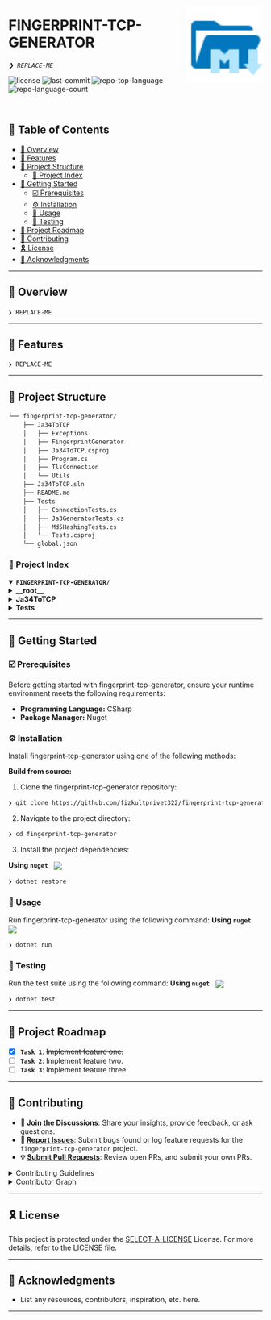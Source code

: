 <div align="left" style="position: relative;">
<img src="https://raw.githubusercontent.com/PKief/vscode-material-icon-theme/ec559a9f6bfd399b82bb44393651661b08aaf7ba/icons/folder-markdown-open.svg" align="right" width="30%" style="margin: -20px 0 0 20px;">
<h1>FINGERPRINT-TCP-GENERATOR</h1>
<p align="left">
	<em><code>❯ REPLACE-ME</code></em>
</p>
<p align="left">
	<img src="https://img.shields.io/github/license/fizkultprivet322/fingerprint-tcp-generator?style=default&logo=opensourceinitiative&logoColor=white&color=0080ff" alt="license">
	<img src="https://img.shields.io/github/last-commit/fizkultprivet322/fingerprint-tcp-generator?style=default&logo=git&logoColor=white&color=0080ff" alt="last-commit">
	<img src="https://img.shields.io/github/languages/top/fizkultprivet322/fingerprint-tcp-generator?style=default&color=0080ff" alt="repo-top-language">
	<img src="https://img.shields.io/github/languages/count/fizkultprivet322/fingerprint-tcp-generator?style=default&color=0080ff" alt="repo-language-count">
</p>
<p align="left"><!-- default option, no dependency badges. -->
</p>
<p align="left">
	<!-- default option, no dependency badges. -->
</p>
</div>
<br clear="right">

## 🔗 Table of Contents

- [📍 Overview](#-overview)
- [👾 Features](#-features)
- [📁 Project Structure](#-project-structure)
  - [📂 Project Index](#-project-index)
- [🚀 Getting Started](#-getting-started)
  - [☑️ Prerequisites](#-prerequisites)
  - [⚙️ Installation](#-installation)
  - [🤖 Usage](#🤖-usage)
  - [🧪 Testing](#🧪-testing)
- [📌 Project Roadmap](#-project-roadmap)
- [🔰 Contributing](#-contributing)
- [🎗 License](#-license)
- [🙌 Acknowledgments](#-acknowledgments)

---

## 📍 Overview

<code>❯ REPLACE-ME</code>

---

## 👾 Features

<code>❯ REPLACE-ME</code>

---

## 📁 Project Structure

```sh
└── fingerprint-tcp-generator/
    ├── Ja34ToTCP
    │   ├── Exceptions
    │   ├── FingerprintGenerator
    │   ├── Ja34ToTCP.csproj
    │   ├── Program.cs
    │   ├── TlsConnection
    │   └── Utils
    ├── Ja34ToTCP.sln
    ├── README.md
    ├── Tests
    │   ├── ConnectionTests.cs
    │   ├── Ja3GeneratorTests.cs
    │   ├── Md5HashingTests.cs
    │   └── Tests.csproj
    └── global.json
```


### 📂 Project Index
<details open>
	<summary><b><code>FINGERPRINT-TCP-GENERATOR/</code></b></summary>
	<details> <!-- __root__ Submodule -->
		<summary><b>__root__</b></summary>
		<blockquote>
			<table>
			<tr>
				<td><b><a href='https://github.com/fizkultprivet322/fingerprint-tcp-generator/blob/master/global.json'>global.json</a></b></td>
				<td><code>❯ REPLACE-ME</code></td>
			</tr>
			<tr>
				<td><b><a href='https://github.com/fizkultprivet322/fingerprint-tcp-generator/blob/master/Ja34ToTCP.sln'>Ja34ToTCP.sln</a></b></td>
				<td><code>❯ REPLACE-ME</code></td>
			</tr>
			</table>
		</blockquote>
	</details>
	<details> <!-- Ja34ToTCP Submodule -->
		<summary><b>Ja34ToTCP</b></summary>
		<blockquote>
			<table>
			<tr>
				<td><b><a href='https://github.com/fizkultprivet322/fingerprint-tcp-generator/blob/master/Ja34ToTCP/Program.cs'>Program.cs</a></b></td>
				<td><code>❯ REPLACE-ME</code></td>
			</tr>
			<tr>
				<td><b><a href='https://github.com/fizkultprivet322/fingerprint-tcp-generator/blob/master/Ja34ToTCP/Ja34ToTCP.csproj'>Ja34ToTCP.csproj</a></b></td>
				<td><code>❯ REPLACE-ME</code></td>
			</tr>
			</table>
			<details>
				<summary><b>Exceptions</b></summary>
				<blockquote>
					<table>
					<tr>
						<td><b><a href='https://github.com/fizkultprivet322/fingerprint-tcp-generator/blob/master/Ja34ToTCP/Exceptions/TlsConnectionException.cs'>TlsConnectionException.cs</a></b></td>
						<td><code>❯ REPLACE-ME</code></td>
					</tr>
					</table>
				</blockquote>
			</details>
			<details>
				<summary><b>Utils</b></summary>
				<blockquote>
					<table>
					<tr>
						<td><b><a href='https://github.com/fizkultprivet322/fingerprint-tcp-generator/blob/master/Ja34ToTCP/Utils/Md5Hashing.cs'>Md5Hashing.cs</a></b></td>
						<td><code>❯ REPLACE-ME</code></td>
					</tr>
					</table>
				</blockquote>
			</details>
			<details>
				<summary><b>TlsConnection</b></summary>
				<blockquote>
					<table>
					<tr>
						<td><b><a href='https://github.com/fizkultprivet322/fingerprint-tcp-generator/blob/master/Ja34ToTCP/TlsConnection/ISslStreamWrapper.cs'>ISslStreamWrapper.cs</a></b></td>
						<td><code>❯ REPLACE-ME</code></td>
					</tr>
					<tr>
						<td><b><a href='https://github.com/fizkultprivet322/fingerprint-tcp-generator/blob/master/Ja34ToTCP/TlsConnection/Connection.cs'>Connection.cs</a></b></td>
						<td><code>❯ REPLACE-ME</code></td>
					</tr>
					<tr>
						<td><b><a href='https://github.com/fizkultprivet322/fingerprint-tcp-generator/blob/master/Ja34ToTCP/TlsConnection/SslStreamWrapper.cs'>SslStreamWrapper.cs</a></b></td>
						<td><code>❯ REPLACE-ME</code></td>
					</tr>
					</table>
				</blockquote>
			</details>
			<details>
				<summary><b>FingerprintGenerator</b></summary>
				<blockquote>
					<table>
					<tr>
						<td><b><a href='https://github.com/fizkultprivet322/fingerprint-tcp-generator/blob/master/Ja34ToTCP/FingerprintGenerator/Ja4Generator.cs'>Ja4Generator.cs</a></b></td>
						<td><code>❯ REPLACE-ME</code></td>
					</tr>
					<tr>
						<td><b><a href='https://github.com/fizkultprivet322/fingerprint-tcp-generator/blob/master/Ja34ToTCP/FingerprintGenerator/Ja3Generator.cs'>Ja3Generator.cs</a></b></td>
						<td><code>❯ REPLACE-ME</code></td>
					</tr>
					</table>
				</blockquote>
			</details>
		</blockquote>
	</details>
	<details> <!-- Tests Submodule -->
		<summary><b>Tests</b></summary>
		<blockquote>
			<table>
			<tr>
				<td><b><a href='https://github.com/fizkultprivet322/fingerprint-tcp-generator/blob/master/Tests/Ja3GeneratorTests.cs'>Ja3GeneratorTests.cs</a></b></td>
				<td><code>❯ REPLACE-ME</code></td>
			</tr>
			<tr>
				<td><b><a href='https://github.com/fizkultprivet322/fingerprint-tcp-generator/blob/master/Tests/Tests.csproj'>Tests.csproj</a></b></td>
				<td><code>❯ REPLACE-ME</code></td>
			</tr>
			<tr>
				<td><b><a href='https://github.com/fizkultprivet322/fingerprint-tcp-generator/blob/master/Tests/Md5HashingTests.cs'>Md5HashingTests.cs</a></b></td>
				<td><code>❯ REPLACE-ME</code></td>
			</tr>
			<tr>
				<td><b><a href='https://github.com/fizkultprivet322/fingerprint-tcp-generator/blob/master/Tests/ConnectionTests.cs'>ConnectionTests.cs</a></b></td>
				<td><code>❯ REPLACE-ME</code></td>
			</tr>
			</table>
		</blockquote>
	</details>
</details>

---
## 🚀 Getting Started

### ☑️ Prerequisites

Before getting started with fingerprint-tcp-generator, ensure your runtime environment meets the following requirements:

- **Programming Language:** CSharp
- **Package Manager:** Nuget


### ⚙️ Installation

Install fingerprint-tcp-generator using one of the following methods:

**Build from source:**

1. Clone the fingerprint-tcp-generator repository:
```sh
❯ git clone https://github.com/fizkultprivet322/fingerprint-tcp-generator
```

2. Navigate to the project directory:
```sh
❯ cd fingerprint-tcp-generator
```

3. Install the project dependencies:


**Using `nuget`** &nbsp; [<img align="center" src="https://img.shields.io/badge/C%23-239120.svg?style={badge_style}&logo=c-sharp&logoColor=white" />](https://docs.microsoft.com/en-us/dotnet/csharp/)

```sh
❯ dotnet restore
```




### 🤖 Usage
Run fingerprint-tcp-generator using the following command:
**Using `nuget`** &nbsp; [<img align="center" src="https://img.shields.io/badge/C%23-239120.svg?style={badge_style}&logo=c-sharp&logoColor=white" />](https://docs.microsoft.com/en-us/dotnet/csharp/)

```sh
❯ dotnet run
```


### 🧪 Testing
Run the test suite using the following command:
**Using `nuget`** &nbsp; [<img align="center" src="https://img.shields.io/badge/C%23-239120.svg?style={badge_style}&logo=c-sharp&logoColor=white" />](https://docs.microsoft.com/en-us/dotnet/csharp/)

```sh
❯ dotnet test
```


---
## 📌 Project Roadmap

- [X] **`Task 1`**: <strike>Implement feature one.</strike>
- [ ] **`Task 2`**: Implement feature two.
- [ ] **`Task 3`**: Implement feature three.

---

## 🔰 Contributing

- **💬 [Join the Discussions](https://github.com/fizkultprivet322/fingerprint-tcp-generator/discussions)**: Share your insights, provide feedback, or ask questions.
- **🐛 [Report Issues](https://github.com/fizkultprivet322/fingerprint-tcp-generator/issues)**: Submit bugs found or log feature requests for the `fingerprint-tcp-generator` project.
- **💡 [Submit Pull Requests](https://github.com/fizkultprivet322/fingerprint-tcp-generator/blob/main/CONTRIBUTING.md)**: Review open PRs, and submit your own PRs.

<details closed>
<summary>Contributing Guidelines</summary>

1. **Fork the Repository**: Start by forking the project repository to your github account.
2. **Clone Locally**: Clone the forked repository to your local machine using a git client.
   ```sh
   git clone https://github.com/fizkultprivet322/fingerprint-tcp-generator
   ```
3. **Create a New Branch**: Always work on a new branch, giving it a descriptive name.
   ```sh
   git checkout -b new-feature-x
   ```
4. **Make Your Changes**: Develop and test your changes locally.
5. **Commit Your Changes**: Commit with a clear message describing your updates.
   ```sh
   git commit -m 'Implemented new feature x.'
   ```
6. **Push to github**: Push the changes to your forked repository.
   ```sh
   git push origin new-feature-x
   ```
7. **Submit a Pull Request**: Create a PR against the original project repository. Clearly describe the changes and their motivations.
8. **Review**: Once your PR is reviewed and approved, it will be merged into the main branch. Congratulations on your contribution!
</details>

<details closed>
<summary>Contributor Graph</summary>
<br>
<p align="left">
   <a href="https://github.com{/fizkultprivet322/fingerprint-tcp-generator/}graphs/contributors">
      <img src="https://contrib.rocks/image?repo=fizkultprivet322/fingerprint-tcp-generator">
   </a>
</p>
</details>

---

## 🎗 License

This project is protected under the [SELECT-A-LICENSE](https://choosealicense.com/licenses) License. For more details, refer to the [LICENSE](https://choosealicense.com/licenses/) file.

---

## 🙌 Acknowledgments

- List any resources, contributors, inspiration, etc. here.

---
